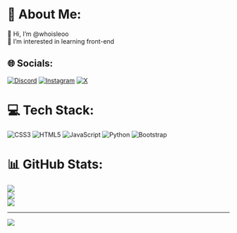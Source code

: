 # 💫 About Me:
👋 Hi, I’m @whoisleoo<br> 🔭 I’m interested in learning front-end<br> 


## 🌐 Socials:
[![Discord](https://img.shields.io/badge/Discord-%237289DA.svg?logo=discord&logoColor=white)](https://discord.gg/leoxereca) [![Instagram](https://img.shields.io/badge/Instagram-%23E4405F.svg?logo=Instagram&logoColor=white)](https://instagram.com/leomtr_) [![X](https://img.shields.io/badge/X-black.svg?logo=X&logoColor=white)](https://x.com/leo_marconato) 

# 💻 Tech Stack:
![CSS3](https://img.shields.io/badge/css3-%231572B6.svg?style=for-the-badge&logo=css3&logoColor=white) ![HTML5](https://img.shields.io/badge/html5-%23E34F26.svg?style=for-the-badge&logo=html5&logoColor=white) ![JavaScript](https://img.shields.io/badge/javascript-%23323330.svg?style=for-the-badge&logo=javascript&logoColor=%23F7DF1E) ![Python](https://img.shields.io/badge/python-3670A0?style=for-the-badge&logo=python&logoColor=ffdd54) ![Bootstrap](https://img.shields.io/badge/bootstrap-%238511FA.svg?style=for-the-badge&logo=bootstrap&logoColor=white)
# 📊 GitHub Stats:
![](https://github-readme-stats.vercel.app/api?username=whoisleoo&theme=dark&hide_border=false&include_all_commits=false&count_private=false)<br/>
![](https://github-readme-streak-stats.herokuapp.com/?user=whoisleoo&theme=dark&hide_border=false)<br/>
![](https://github-readme-stats.vercel.app/api/top-langs/?username=whoisleoo&theme=dark&hide_border=false&include_all_commits=false&count_private=false&layout=compact)

---
[![](https://visitcount.itsvg.in/api?id=whoisleoo&icon=0&color=0)](https://visitcount.itsvg.in)

<!-- Proudly created with GPRM ( https://gprm.itsvg.in ) -->
